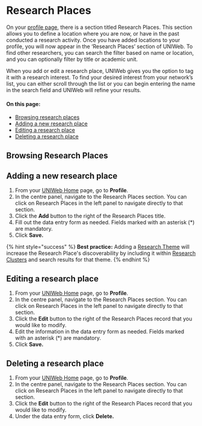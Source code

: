 # Research Places

On your [profile page](filling-out-your-public-profile.md#filling-out-your-public-profile-manually), there is a section titled Research Places. This section allows you to define a location where you are now, or have in the past conducted a research activity. Once you have added locations to your profile, you will now appear in the ‘Research Places’ section of UNIWeb. To find other researchers, you can search the filter based on name or location, and you can optionally filter by title or academic unit.

When you add or edit a research place, UNIWeb gives you the option to tag it with a research interest. To find your desired interest from your network’s list, you can either scroll through the list or you can begin entering the name in the search field and UNIWeb will refine your results.

#### On this page:

* [Browsing research places](research-places-1.md#browsing-research-places)
* [Adding a new research place](research-places-1.md#adding-a-new-research-place)
* [Editing a research place](research-places-1.md#editing-a-research-place)
* [Deleting a research place](research-places-1.md#deleting-a-research-place)

## Browsing Research Places

## Adding a new research place

1. From your [UNIWeb Home](../introduction/navigating-uniweb.md#the-home-page) page, go to **Profile**.
2. In the centre panel, navigate to the Research Places section. You can click on Research Places in the left panel to navigate directly to that section.
3. Click the **Add** button to the right of the Research Places title.
4. Fill out the data entry form as needed. Fields marked with an asterisk \(\*\) are mandatory.
5. Click **Save.**

{% hint style="success" %}
**Best practice:** Adding a [Research Theme](research-themes/) will increase the Research Place's discoverability by including it within [Research Clusters](research-clusters-1.md) and search results for that theme.
{% endhint %}

## Editing a research place

1. From your [UNIWeb Home](../introduction/navigating-uniweb.md#the-home-page) page, go to **Profile**.
2. In the centre panel, navigate to the Research Places section. You can click on Research Places in the left panel to navigate directly to that section.
3. Click the **Edit** button to the right of the Research Places record that you would like to modify.
4. Edit the information in the data entry form as needed. Fields marked with an asterisk \(\*\) are mandatory.
5. Click **Save.**

## Deleting a research place

1. From your [UNIWeb Home](../introduction/navigating-uniweb.md#the-home-page) page, go to **Profile**.
2. In the centre panel, navigate to the Research Places section. You can click on Research Places in the left panel to navigate directly to that section.
3. Click the **Edit** button to the right of the Research Places record that you would like to modify.
4. Under the data entry form, click **Delete.**

